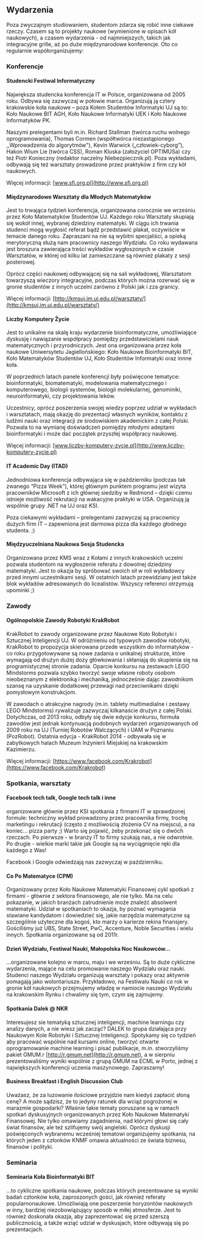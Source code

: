 ## Wydarzenia

Poza zwyczajnym studiowaniem, studentom zdarza się robić inne ciekawe rzeczy. Czasem są to projekty naukowe (wymienione w opisach kół naukowych), a czasem wydarzenia - od najmniejszych, takich jak integracyjne grille, aż po duże międzynarodowe konferencje. Oto co regularnie współorganizujemy:

### Konferencje

#### Studencki Festiwal Informatyczny 

Największa studencka konferencja IT w Polsce, organizowana od 2005 roku. Odbywa się zazwyczaj w połowie marca. Organizują ją cztery krakowskie koła naukowe – poza Kołem Studentów Informatyki UJ są to: Koło Naukowe BIT AGH, Koło Naukowe Informatyki UEK i Koło Naukowe Informatyków PK.

Naszymi prelegentami byli m.in. Richard Stallman (twórca ruchu wolnego oprogramowania), Thomas Cormen (współtwórca niezastąpionego ,,Wprowadzenia do algorytmów"), Kevin Warwick („człowiek-cyborg”), Hakon Wium Lie (twórca CSS), Roman Kluska (założyciel OPTIMUSa) czy też Piotr Konieczny (redaktor naczelny Niebezpiecznik.pl). Poza wykładami, odbywają się też warsztaty prowadzone przez praktyków z firm czy kół naukowych.

Więcej informacji: [www.sfi.org.pl](http://www.sfi.org.pl)

#### Międzynarodowe Warsztaty dla Młodych Matematyków

Jest to trwająca tydzień konferencja, organizowana corocznie we wrześniu przez Koło Matematyków Studentów UJ. Każdego roku Warsztaty skupiają się wokół innej, wybranej dziedziny matematyki. W ciągu ich trwania studenci mogą wygłosić referat bądź przedstawić plakat, oczywiście w temacie danego roku. Zapraszani na nie są wybitni specjaliści, a opieką merytoryczną służą nam pracownicy naszego Wydziału. Co roku wydawana jest broszura zawierająca treści wykładów wygłoszonych w czasie Warsztatów, w kŧórej od kilku lat zamieszczane są również plakaty z sesji posterowej.

Oprócz części naukowej odbywającej się na sali wykładowej, Warsztatom towarzyszą wieczory integracyjne, podczas których można rozerwać się w gronie studentów z innych uczelni zarówno z Polski jak i zza granicy.

Więcej informacji: [http://kmsuj.im.uj.edu.pl/warsztaty/](http://kmsuj.im.uj.edu.pl/warsztaty/)

#### Liczby Komputery Życie

Jest to unikalne na skalę kraju wydarzenie bioinformatyczne, umożliwiające dyskusję i nawiązanie współpracy pomiędzy przedstawicielami nauk matematycznych i przyrodniczych. Jest ona organizowana przez koła naukowe Uniwersytetu Jagiellońskiego: Koło Naukowe Bioinformatyki BIT, Koło Matematyków Studentów UJ, Koło Studentów Informatyki oraz innne koła.

W poprzednich latach panele konferencji były poświęcone tematyce: bioinformatyki, biomatematyki, modelowania matematycznego i komputerowego, biologii systemów, biologii molekularnej, genominiki, neuroinformatyki, czy projektowania leków.

Uczestnicy, oprócz poszerzenia swojej wiedzy poprzez udział w wykładach i warsztatach, mają okazję do prezentacji własnych wyników, kontaktu z ludźmi nauki oraz integracji ze środowiskiem akademickim z całej Polski. Pozwala to na wymianę doświadczeń pomiędzy młodymi adeptami bioinformatyki i może dać początek przyszłej współpracy naukowej.

Więcej informacji: [www.liczby-komputery-zycie.pl](http://www.liczby-komputery-zycie.pl)

#### IT Academic Day (ITAD)

Jednodniowa konferencja odbywająca się w październiku (podczas tak zwanego “Pizza Week”), której głównym punktem programu jest wizyta pracowników Microsoft z ich głównej siedziby w Redmond – dzięki czemu istnieje możliwość rekrutacji na wakacyjne praktyki w USA. Organizują ją wspólnie grupy .NET na UJ oraz KSI.

Poza ciekawymi wykładami – prelegentami zazwyczaj są pracownicy dużych firm IT – zapewniona jest darmowa pizza dla każdego głodnego studenta. ;)

#### Międzyuczelniana Naukowa Sesja Studencka

Organizowana przez KMS wraz z Kołami z innych krakowskich uczelni pozwala studentom na wygłoszenie referatu z dowolnej dziedziny matematyki. Jest to okazja by spróbować swoich sił w roli wykładowcy przed innymi uczestnikami sesji. W ostatnich latach przewidziany jest także blok wykładów adresowanych do licealistów. Wszyscy referenci otrzymują upominki ;)

### Zawody

#### Ogólnopolskie Zawody Robotyki KrakRobot

KrakRobot to zawody organizowane przez Naukowe Koło Robotyki i Sztucznej Inteligencji UJ. W odróżnieniu od typowych zawodów robotyki, KrakRobot to propozycja skierowana przede wszystkim do informatyków - co roku przygotowywane są nowe zadania o unikalnej strukturze, które wymagają od drużyn dużej dozy główkowania i skłaniają do skupienia się na programistycznej stronie zadania. Oparcie konkursu na zestawach LEGO Mindstorms pozwala szybko tworzyć swoje własne roboty osobom nieobeznanym z elektroniką i mechaniką, jednocześnie dając zawodnikom szansę na uzyskanie dodatkowej przewagi nad przeciwnikami dzięki pomysłowym konstrukcjom.

W zawodach o atrakcyjne nagrody (m.in. tablety multimedialne i zestawy LEGO Mindstorms) rywalizuje zazwyczaj kilkanaście drużyn z całej Polski. Dotychczas, od 2013 roku, odbyły się dwie edycje konkursu, formuła zawodów jest jednak kontynuacją podobnych wydarzeń organizowanych od 2009 roku na UJ (Turniej Robotów Walczących) i UAM w Poznaniu (PozRobot). Ostatnia edycja - KrakRobot 2014 - odbywała się w zabytkowych halach Muzeum Inżynierii Miejskiej na krakowskim Kazimierzu.

Więcej informacji: [https://www.facebook.com/Krakrobot](https://www.facebook.com/Krakrobot)

### Spotkania, warsztaty

#### Facebook tech talk, Google tech talk i inne

organizowane głównie przez KSI spotkania z firmami IT w sprawdzonej formule: techniczny wykład prowadzony przez pracownika firmy, trochę marketingu i rekrutacji (często z możliwością złożenia CV na miejscu), a na koniec... pizza party ;) Warto się pojawić, żeby przekonać się o dwóch rzeczach. Po pierwsze - w branży IT to firmy szukają nas, a nie odwrotnie. Po drugie - wielkie marki takie jak Google są na wyciągnięcie ręki dla każdego z Was!

Facebook i Google odwiedzają nas zazwyczaj w październiku.

#### Co Po Matematyce (CPM)

Organizowany przez Koło Naukowe Matematyki Finansowej cykl spotkań z firmami - głównie z sektora finansowego, ale nie tylko. Ma na celu pokazanie, w jakich branżach zatrudnienie może znaleźć absolwent matematyki. Udział w spotkaniach to okazja, by poznać wymagania stawiane kandydatom i dowiedzieć się, jakie narzędzia matematyczne są szczególnie użyteczne dla kogoś, kto marzy o karierze rekina finansjery. Gościliśmy już UBS, State Street, PwC, Accenture, Noble Securities i wielu innych. Spotkania organizowane są od 2011r.

#### Dzień Wydziału, Festiwal Nauki, Małopolska Noc Naukowców...

...organizowane kolejno w marcu, maju i we wrześniu. Są to duże cykliczne wydarzenia, mające na celu promowanie naszego Wydziału oraz nauki. Studenci naszego Wydziału organizują warsztaty i pokazy oraz aktywnie pomagają jako wolontariusze. Przykładowo, na Festiwalu Nauki co rok w gronie kół naukowych przejmujemy władzę w namiocie naszego Wydziału na krakowskim Rynku i chwalimy się tym, czym się zajmujemy.


#### Spotkania Dalek @ NKR

Interesujesz sie tematyką sztucznej inteligencji, machine learningu czy analizy danych, a nie wiesz jak zacząć? DALEK to grupa działająca przy Naukowym Kole Robotyki i Sztucznej Inteligencji. Spotykamy się co tydzień aby pracować wspólnie nad kursami online, tworzyć otwarte oprogramowanie machine learning i pisać publikacje, m.in. stworzyliśmy pakiet GMUM.r [http://r.gmum.net](http://r.gmum.net), a w sierpniu prezentowaliśmy wyniki wspólnie z grupą GMUM na ECML w Porto, jednej z największych konferencji uczenia maszynowego. Zapraszamy!

#### Business Breakfast i English Discussion Club

Uważasz, że za luzowanie ilościowe przyjdzie nam kiedyś zapłacić słoną cenę? A może sądzisz, że to jedyny ratunek dla wciąż pogrożonej w marazmie gospodarki? Właśnie takie tematy poruszane są w ramach spotkań dyskusyjnych organizowanych przez Koło Naukowe Matematyki Finansowej. Nie tylko omawiamy zagadnienia, nad którymi głowi się cały świat finansów, ale też szlifujemy swój angielski. Oprócz dyskusji poświęconych wybranemu wcześniej tematowi organizujemy spotkania, na których jeden z członków KNMF omawia aktualności ze świata biznesu, finansów i polityki.


### Seminaria

#### Seminaria Koła Bioinformatyki BIT

...to cykliczne spotkania naukowe, podczas których prezentowane są wyniki badań członków koła, zaproszonych gości, jak również referaty popularnonaukowe. Umożliwiają one poszerzenie horyzontów naukowych w inny, bardziej niezobowiązujący sposób w miłej atmosferze. Jest to również doskonała okazja, aby zaprezentować się przed szerszą publicznością, a także wziąć udział w dyskusjach, które odbywają się po prezentacjach.

